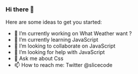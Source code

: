 ### Hi there 👋


Here are some ideas to get you started:

- 🔭 I’m currently working on What Weather want ?
- 🌱 I’m currently learning JavaScript
- 👯 I’m looking to collaborate on JavaScript
- 🤔 I’m looking for help with JavaScript
- 💬 Ask me about Css
- 📫 How to reach me: Twitter @slicecode

